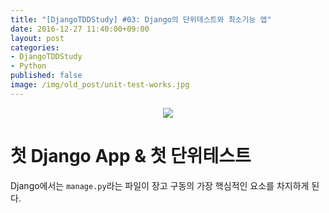 ```yaml
---
title: "[DjangoTDDStudy] #03: Django의 단위테스트와 최소기능 앱"
date: 2016-12-27 11:40:00+09:00
layout: post
categories:
- DjangoTDDStudy
- Python
published: false
image: /img/old_post/unit-test-works.jpg
---
```



<p align="center">
<img src="http://emadmokhtar.com/images/unit-test-works.jpg" style="max-height:350px;" />
</p>


# 첫 Django App & 첫 단위테스트

Django에서는 `manage.py`라는 파일이 장고 구동의 가장 핵심적인 요소를 차지하게 된다. 